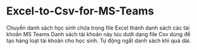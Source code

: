 # Excel-to-Csv-for-MS-Teams
Chuyển danh sách học sinh chứa trong file Excel thành danh sách các tài khoản MS Teams
    Danh sách tài khoản này lưu dưới dạng file Csv dùng để tạo hàng loạt tài khoản cho học sinh.
    Tự động ngắt danh sách khi quá dài.
